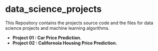 # data_science_projects
This Repository contains the projects source code and the files for data science projects and machine learning algorithms.

+ **Project 01 : Car Price Prediction.**
+ **Project 02 : Californoia Housing Price Prediction.**
